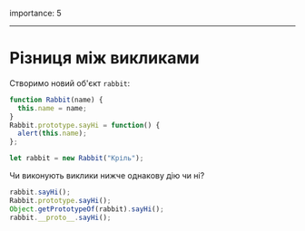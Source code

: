 importance: 5

---

# Різниця між викликами

Створимо новий об'єкт `rabbit`:

```js
function Rabbit(name) {
  this.name = name;
}
Rabbit.prototype.sayHi = function() {
  alert(this.name);
};

let rabbit = new Rabbit("Кріль");
```

Чи виконують виклики нижче однакову дію чи ні?

```js
rabbit.sayHi();
Rabbit.prototype.sayHi();
Object.getPrototypeOf(rabbit).sayHi();
rabbit.__proto__.sayHi();
```
